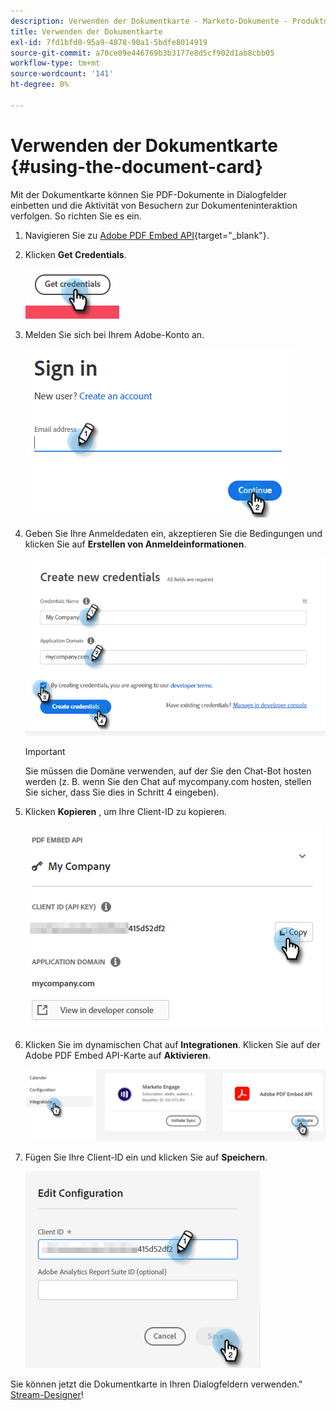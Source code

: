 ```yaml
---
description: Verwenden der Dokumentkarte - Marketo-Dokumente - Produktdokumentation
title: Verwenden der Dokumentkarte
exl-id: 7fd1bfd0-95a9-4878-90a1-5bdfe8014919
source-git-commit: a70ce09e446769b3b3177e8d5cf902d1ab8cbb05
workflow-type: tm+mt
source-wordcount: '141'
ht-degree: 0%

---
```


# Verwenden der Dokumentkarte {#using-the-document-card}

Mit der Dokumentkarte können Sie PDF-Dokumente in Dialogfelder einbetten und die Aktivität von Besuchern zur Dokumenteninteraktion verfolgen. So richten Sie es ein.

1. Navigieren Sie zu [Adobe PDF Embed API](https://udp.adobe.io/document-services/apis/pdf-embed/){target=&quot;_blank&quot;}.

1. Klicken **Get Credentials**.

   ![](assets/using-the-document-card-1.png)

1. Melden Sie sich bei Ihrem Adobe-Konto an.

   ![](assets/using-the-document-card-2.png)

1. Geben Sie Ihre Anmeldedaten ein, akzeptieren Sie die Bedingungen und klicken Sie auf **Erstellen von Anmeldeinformationen**.

   ![](assets/using-the-document-card-3.png)

   >[!IMPORTANT]
   >
   >Sie müssen die Domäne verwenden, auf der Sie den Chat-Bot hosten werden (z. B. wenn Sie den Chat auf mycompany.com hosten, stellen Sie sicher, dass Sie dies in Schritt 4 eingeben).

1. Klicken **Kopieren** , um Ihre Client-ID zu kopieren.

   ![](assets/using-the-document-card-4.png)

1. Klicken Sie im dynamischen Chat auf **Integrationen**. Klicken Sie auf der Adobe PDF Embed API-Karte auf **Aktivieren**.

   ![](assets/using-the-document-card-5.png)

1. Fügen Sie Ihre Client-ID ein und klicken Sie auf **Speichern**.

   ![](assets/using-the-document-card-6.png)

Sie können jetzt die Dokumentkarte in Ihren Dialogfeldern verwenden.&quot; [Stream-Designer](/help/marketo/product-docs/demand-generation/dynamic-chat/dialogues/stream-designer.md)!
